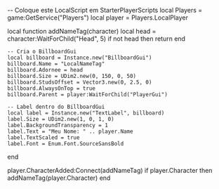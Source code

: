 -- Coloque este LocalScript em StarterPlayerScripts
local Players = game:GetService("Players")
local player = Players.LocalPlayer

local function addNameTag(character)
    local head = character:WaitForChild("Head", 5)
    if not head then return end

    -- Cria o BillboardGui
    local billboard = Instance.new("BillboardGui")
    billboard.Name = "LocalNameTag"
    billboard.Adornee = head
    billboard.Size = UDim2.new(0, 150, 0, 50)
    billboard.StudsOffset = Vector3.new(0, 2.5, 0)
    billboard.AlwaysOnTop = true
    billboard.Parent = player:WaitForChild("PlayerGui")

    -- Label dentro do BillboardGui
    local label = Instance.new("TextLabel", billboard)
    label.Size = UDim2.new(1, 0, 1, 0)
    label.BackgroundTransparency = 1
    label.Text = "Meu Nome: " .. player.Name
    label.TextScaled = true
    label.Font = Enum.Font.SourceSansBold
end

player.CharacterAdded:Connect(addNameTag)
if player.Character then
    addNameTag(player.Character)
end
